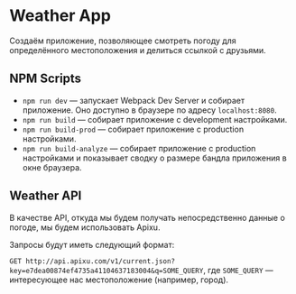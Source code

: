 # Weather App

Создаём приложение, позволяющее смотреть погоду для
определённого местоположения и делиться ссылкой с друзьями.

## NPM Scripts

- `npm run dev` &mdash; запускает Webpack Dev Server и собирает приложение.
  Оно доступно в браузере по адресу `localhost:8080`.
- `npm run build` &mdash; собирает приложение с development настройками.
- `npm run build-prod` &mdash; собирает приложение c production настройками.
- `npm run build-analyze` &mdash; собирает приложение c production настройками
  и показывает сводку о размере бандла приложения в окне браузера.

## Weather API

В качестве API, откуда мы будем получать непосредственно данные о погоде, мы будем
использовать Apixu.

Запросы будут иметь следующий формат:

`GET http://api.apixu.com/v1/current.json?key=e7dea00874ef4735a41104637183004&q=SOME_QUERY`,
где `SOME_QUERY` &mdash; интересующее нас местоположение (например, город).